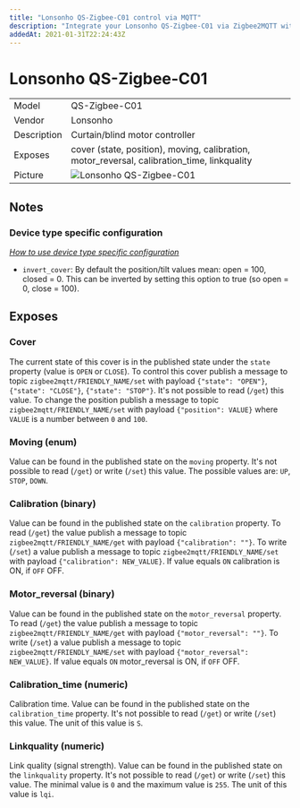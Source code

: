 ```yaml
---
title: "Lonsonho QS-Zigbee-C01 control via MQTT"
description: "Integrate your Lonsonho QS-Zigbee-C01 via Zigbee2MQTT with whatever smart home infrastructure you are using without the vendors bridge or gateway."
addedAt: 2021-01-31T22:24:43Z
---
```


<!-- !!!! -->
<!-- ATTENTION: This file is auto-generated through docgen! -->
<!-- You can only edit the "## Notes"-Section. -->
<!-- !!!! -->

# Lonsonho QS-Zigbee-C01

|     |     |
|-----|-----|
| Model | QS-Zigbee-C01  |
| Vendor  | Lonsonho  |
| Description | Curtain/blind motor controller |
| Exposes | cover (state, position), moving, calibration, motor_reversal, calibration_time, linkquality |
| Picture | ![Lonsonho QS-Zigbee-C01](https://psi-4ward.github.io/zigbee2mqtt.io/images/devices/QS-Zigbee-C01.jpg) |


## Notes

### Device type specific configuration
*[How to use device type specific configuration](../../guide/configuration/#device-specific-configuration)*

* `invert_cover`: By default the position/tilt values mean: open = 100, closed = 0. This can be inverted by setting this option to true (so open = 0, close = 100).



## Exposes

### Cover 
The current state of this cover is in the published state under the `state` property (value is `OPEN` or `CLOSE`).
To control this cover publish a message to topic `zigbee2mqtt/FRIENDLY_NAME/set` with payload `{"state": "OPEN"}`, `{"state": "CLOSE"}`, `{"state": "STOP"}`.
It's not possible to read (`/get`) this value.
To change the position publish a message to topic `zigbee2mqtt/FRIENDLY_NAME/set` with payload `{"position": VALUE}` where `VALUE` is a number between `0` and `100`.

### Moving (enum)
Value can be found in the published state on the `moving` property.
It's not possible to read (`/get`) or write (`/set`) this value.
The possible values are: `UP`, `STOP`, `DOWN`.

### Calibration (binary)
Value can be found in the published state on the `calibration` property.
To read (`/get`) the value publish a message to topic `zigbee2mqtt/FRIENDLY_NAME/get` with payload `{"calibration": ""}`.
To write (`/set`) a value publish a message to topic `zigbee2mqtt/FRIENDLY_NAME/set` with payload `{"calibration": NEW_VALUE}`.
If value equals `ON` calibration is ON, if `OFF` OFF.

### Motor_reversal (binary)
Value can be found in the published state on the `motor_reversal` property.
To read (`/get`) the value publish a message to topic `zigbee2mqtt/FRIENDLY_NAME/get` with payload `{"motor_reversal": ""}`.
To write (`/set`) a value publish a message to topic `zigbee2mqtt/FRIENDLY_NAME/set` with payload `{"motor_reversal": NEW_VALUE}`.
If value equals `ON` motor_reversal is ON, if `OFF` OFF.

### Calibration_time (numeric)
Calibration time.
Value can be found in the published state on the `calibration_time` property.
It's not possible to read (`/get`) or write (`/set`) this value.
The unit of this value is `S`.

### Linkquality (numeric)
Link quality (signal strength).
Value can be found in the published state on the `linkquality` property.
It's not possible to read (`/get`) or write (`/set`) this value.
The minimal value is `0` and the maximum value is `255`.
The unit of this value is `lqi`.

